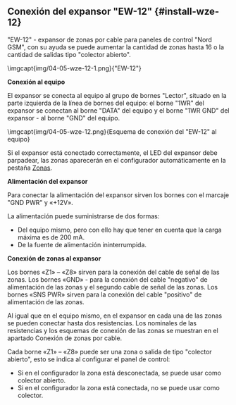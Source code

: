 ## Conexión del expansor "EW-12" {#install-wze-12}

"EW-12" - expansor de zonas por cable para paneles de control "Nord GSM", con su ayuda se puede aumentar la cantidad de zonas hasta 16 o la cantidad de salidas tipo "colector abierto".

\imgcapt{img/04-05-wze-12-1.png}{"EW-12"}

**Conexión al equipo**

El expansor se conecta al equipo al grupo de bornes "Lector", situado en la parte izquierda de la línea de bornes del equipo: el borne "1WR" del expansor se conectan al borne "DATA" del equipo y el borne "1WR GND" del expansor - al borne "GND" del equipo.

\imgcapt{img/04-05-wze-12.png}{Esquema de conexión del "EW-12" al equipo}

Si el expansor está conectado correctamente, el LED del expansor debe parpadear, las zonas aparecerán en el configurador automáticamente en la pestaña [Zonas](#config-zones).

**Alimentación del expansor**

Para conectar la alimentación del expansor sirven los bornes con el marcaje "GND PWR" y «+12V».

La alimentación puede suministrarse de dos formas:

* Del equipo mismo, pero con ello hay que tener en cuenta que la carga máxima es de 200 mA.
* De la fuente de alimentación ininterrumpida.


**Conexión de zonas al expansor**

Los bornes «Z1» – «Z8» sirven para la conexión del cable de señal de las zonas.
Los bornes «GND» - para la conexión del cable "negativo" de alimentación de las zonas y el segundo cable de señal de las zonas.
Los bornes «SNS PWR» sirven para la conexión del cable "positivo" de alimentación de las zonas.

Al igual que en el equipo mismo, en el expansor en cada una de las zonas se pueden conectar hasta dos resistencias. Los nominales de las resistencias y los esquemas de conexión de las zonas se muestran en el apartado Conexión de zonas por cable.

Cada borne «Z1» – «Z8» puede ser una zona o salida de tipo "colector abierto", esto se indica al configurar el panel de control:

* Si en el configurador la zona está desconectada, se puede usar como colector abierto.
* Si en el configurador la zona está conectada, no se puede usar como colector.




